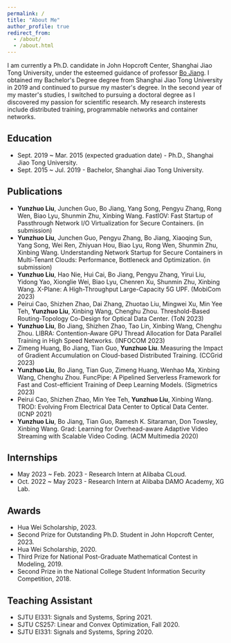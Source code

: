 ```yaml
---
permalink: /
title: "About Me"
author_profile: true
redirect_from: 
  - /about/
  - /about.html
---
```

I am currently a Ph.D. candidate in John Hopcroft Center, Shanghai Jiao Tong University, under the esteemed guidance of professor [Bo Jiang](https://jhc.sjtu.edu.cn/~bjiang/). I obtained my Bachelor's Degree degree from Shanghai Jiao Tong University in 2019 and continued to pursue my master's degree. In the second year of my master's studies, I switched to pursuing a doctoral degree as I discovered my passion for scientific research. My research insterests include distributed training, programmable networks and container networks.

Education
------
- Sept. 2019 ~ Mar. 2015 (expected graduation date) - Ph.D., Shanghai Jiao Tong University.
- Sept. 2015 ~ Jul. 2019 - Bachelor, Shanghai Jiao Tong University.

Publications
------
- **Yunzhuo Liu**, Junchen Guo, Bo Jiang, Yang Song, Pengyu Zhang, Rong Wen, Biao Lyu, Shunmin Zhu, Xinbing Wang. FastIOV: Fast Startup of Passthrough Network I/O Virtualization for Secure Containers. (in submission)
- **Yunzhuo Liu**, Junchen Guo, Pengyu Zhang, Bo Jiang, Xiaoqing Sun, Yang Song, Wei Ren, Zhiyuan Hou, Biao Lyu, Rong Wen, Shunmin Zhu, Xinbing Wang. Understanding Network Startup for Secure Containers in Multi-Tenant Clouds: Performance, Bottleneck and Optimization. (in submission)
- **Yunzhuo Liu**, Hao Nie, Hui Cai, Bo Jiang, Pengyu Zhang, Yirui Liu, Yidong Yao, Xionglie Wei, Biao Lyu, Chenren Xu, Shunmin Zhu, Xinbing Wang. X-Plane: A High-Throughput Large-Capacity 5G UPF. (MobiCom 2023)
- Peirui Cao, Shizhen Zhao, Dai Zhang, Zhuotao Liu, Mingwei Xu, Min Yee Teh, **Yunzhuo Liu**, Xinbing Wang, Chenghu Zhou. Threshold-Based Routing-Topology Co-Design for Optical Data Center. (ToN 2023)
- **Yunzhuo Liu**, Bo Jiang, Shizhen Zhao, Tao Lin, Xinbing Wang, Chenghu Zhou. LIBRA: Contention-Aware GPU Thread Allocation for Data Parallel Training in High Speed Networks. (INFOCOM 2023) 
- Zimeng Huang, Bo Jiang, Tian Guo, **Yunzhuo Liu**. Measuring the Impact of Gradient Accumulation on Cloud-based Distributed Training. (CCGrid 2023)
- **Yunzhuo Liu**, Bo Jiang, Tian Guo, Zimeng Huang, Wenhao Ma, Xinbing Wang, Chenghu Zhou. FuncPipe: A Pipelined Serverless Framework for Fast and Cost-efficient Training of Deep Learning Models. (Sigmetrics 2023) 
- Peirui Cao, Shizhen Zhao, Min Yee Teh, **Yunzhuo Liu**, Xinbing Wang. TROD: Evolving From Electrical Data Center to Optical Data Center. (ICNP 2021) 
- **Yunzhuo Liu**, Bo Jiang, Tian Guo, Ramesh K. Sitaraman, Don Towsley, Xinbing Wang. Grad: Learning for Overhead-aware Adaptive Video Streaming with Scalable Video Coding. (ACM Multimedia 2020)

Internships
------
- May 2023 ~ Feb. 2023 - Research Intern at Alibaba CLoud.
- Oct. 2022 ~ May 2023 - Research Intern at Alibaba DAMO Academy, XG Lab.

Awards
------
- Hua Wei Scholarship, 2023.
- Second Prize for Outstanding Ph.D. Student in John Hopcroft Center, 2023.
- Hua Wei Scholarship, 2020.
- Third Prize for National Post-Graduate Mathematical Contest in Modeling, 2019.
- Second Prize in the National College Student Information Security Competition, 2018.

Teaching Assistant
------
- SJTU EI331: Signals and Systems, Spring 2021. 
- SJTU CS257: Linear and Convex Optimization, Fall 2020.
- SJTU EI331: Signals and Systems, Spring 2020. 

